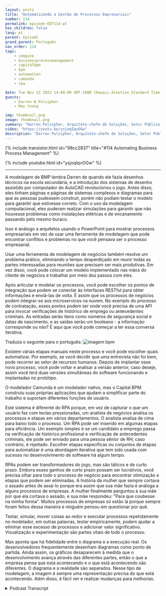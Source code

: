 ```yaml
---
layout: posts
title: "Automatizando a Gestão de Processos Empresariais"
number: 114
permalink: episode-EDT114-pt
has_children: false
lang: pt
parent: Episodi
grand_parent: Português
nav_order: 114
tags:
    - compute
    - businessprocessmanagement
    - capitalbpm
    - bpm
    - automation
    - camunda
    - rpa

date: Tue Nov 22 2022 14:00:00 GMT-1000 (Hawaii-Aleutian Standard Time)
guests:
    - Darren W Pulsipher
    - Max Young

img: thumbnail.png
image: thumbnail.png
summary: "Darren Pulsipher, Arquiteto-chefe de Soluções, Setor Público, Intel, e Max Young, CEO da Capital BPM, discutem a operacionalização da gestão de processos de negócio com programas de modelagem."
video: "https://youtu.be/ysjoqIqvOGw"
description: "Darren Pulsipher, Arquiteto-chefe de Soluções, Setor Público, Intel, e Max Young, CEO da Capital BPM, discutem a operacionalização da gestão de processos de negócio com programas de modelagem."
---
```


<div>
{% include transistor.html id="98cc2837" title="#114 Automating Business Process Management" %}

{% include youtube.html id="ysjoqIqvOGw" %}
</div>

---

A modelagem de BMP lembra Darren de quando ele fazia desenhos técnicos na escola secundária, e a introdução dos sistemas de desenho assistido por computador do AutoCAD revolucionou o jogo. Antes disso, eles tinham páginas e páginas de sistemas complexos e diagramas para que as pessoas pudessem construir, porém não podiam testar o modelo para garantir que estivesse correto. Com o uso da modelagem computacional, eles puderam realizar simulações para garantir que não houvesse problemas como instalações elétricas e de encanamento passando pelo mesmo buraco.

Isso é análogo a arquitetos usando o PowerPoint para mostrar processos empresariais em vez de usar uma ferramenta de modelagem que pode encontrar conflitos e problemas no que você pensava ser o processo empresarial.

Usar uma ferramenta de modelagem de negócios também resolve um problema prático, eliminando o tempo desperdiçado em reunir todas as partes interessadas para reuniões que precisam ser mais produtivas. Em vez disso, você pode colocar um modelo implementado nas mãos do cliente de negócios e trabalhar por meio dos passos com eles.

Após articular e modelar os processos, você pode escolher os pontos de integração que podem se conectar às interfaces RESTful para obter informações e enviá-las de volta. É assim que os processos de negócios podem integrar-se aos microservices na nuvem. No exemplo do processo de contratação, esses pontos podem ser onde você precisa de uma API para invocar verificações de histórico de emprego ou antecedentes criminais. As entradas serão itens como números de segurança social e datas de nascimento, e as saídas serão um booleano - a informação corresponde ou não? É aqui que você pode começar a ter essa conversa iterativa.

Traduza o seguinte para o português: ![imagem bpm](./bpm.png)

Existem várias etapas manuais neste processo e você pode escolher quais automatizar. Por exemplo, se você decidir que uma entrevista não foi bem, pode recorrer ao setor de recursos humanos. Depois de implantar esse novo processo, você pode voltar e analisar a versão anterior, caso deseje, assim você terá duas versões simultâneas do software funcionando e implantadas no protótipo.

O modelador Camunda é um modelador nativo, mas o Capital BPM construiu suas próprias aplicações que ajudam a simplificar parte do trabalho e suportam diferentes funções de usuário.

Este sistema é diferente do RPA porque, em vez de capturar o que um usuário faz com teclas pressionadas, um analista de negócios analisa os processos e etapas em vários departamentos. O analista analisa de cima para baixo todo o processo. Um RPA pode ser inserido em algumas etapas para eficiência. Um exemplo simples é se um candidato a emprego passa na verificação de histórico profissional e verificação de antecedentes criminais, ele pode ser enviado para uma pessoa sênior de RH; caso contrário, é rejeitado. Escolher etapas específicas ou conjuntos de etapas para automatizar é uma abordagem iterativa que tem sido usada com sucesso no desenvolvimento de software há algum tempo.

RPAs podem ser transformadores do jogo, mas são táticos e de curto prazo. Embora esses ganhos de curto prazo possam ser lucrativos, você precisa olhar para todo o processo de negócio para encontrar otimização e etapas que podem ser eliminadas. A história da mulher que sempre cortava o assado antes de assá-lo porque era assim que sua mãe fazia é análoga a alguns processos de empresas. A mulher finalmente perguntou à sua mãe por que ela cortava o assado, e sua mãe respondeu: "Para que coubesse na minha forma". Muitos processos de empresas só estão lá porque sempre foram feitos dessa maneira e ninguém pensou em questionar por quê.

Testar, simular, mover coisas ao redor e executar processos repetidamente no modelador, em outras palavras, testar empiricamente, podem ajudar a eliminar esse excesso de processos e adicionar valor significativo. Visualização e experimentação são partes vitais de todo o processo.

Max aponta que há fidelidade entre o diagrama e a execução real. Os desenvolvedores frequentemente desenham diagramas como ponto de partida. Ainda assim, os gráficos desaparecem à medida que o desenvolvimento avança através das diferentes partes, então o que a empresa pensa que está acontecendo e o que está acontecendo são diferentes. O diagrama e a realidade são separados. Nesse tipo de modelagem, a imagem é sempre uma representação precisa do que está acontecendo. Além disso, é fácil ver e realizar mudanças para melhorias.



<details>
<summary> Podcast Transcript </summary>

<p></p>

</details>
